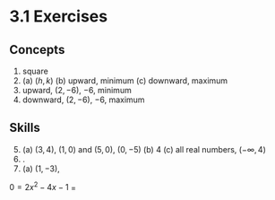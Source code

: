# 3.1 Exercises

## Concepts

1. square
2. (a) $(h,k)$ (b) upward, minimum (c) downward, maximum
3. upward, $(2,-6)$, $-6$, minimum
4. downward, $(2,-6)$, $-6$, maximum

## Skills

5. (a) $(3,4)$, $(1,0)$ and $(5,0)$, $(0,-5)$ (b) $4$ (c) all real numbers, $(-\infty,4)$
6. .
7. (a) $(1,-3)$,

$0=2x^2-4x-1$ = 